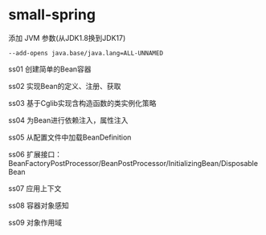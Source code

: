 # small-spring

添加 JVM 参数(从JDK1.8换到JDK17)

```shell
--add-opens java.base/java.lang=ALL-UNNAMED
```

ss01 创建简单的Bean容器

ss02 实现Bean的定义、注册、获取

ss03 基于Cglib实现含构造函数的类实例化策略

ss04 为Bean进行依赖注入，属性注入

ss05 从配置文件中加载BeanDefinition

ss06 扩展接口：BeanFactoryPostProcessor/BeanPostProcessor/InitializingBean/DisposableBean

ss07 应用上下文

ss08 容器对象感知

ss09 对象作用域



